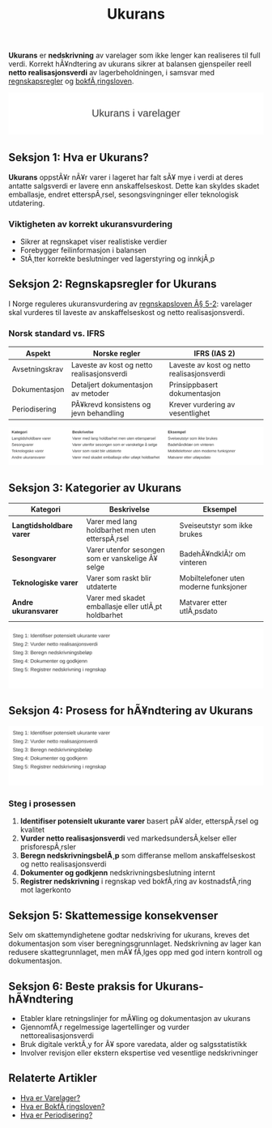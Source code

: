 ﻿---
title: "Ukurans"
meta_title: "Ukurans"
meta_description: '**Ukurans** er **nedskrivning** av varelager som ikke lenger kan realiseres til full verdi. Korrekt hÃ¥ndtering av ukurans sikrer at balansen gjenspeiler reell ...'
slug: ukurans
type: blog
layout: pages/single
---

**Ukurans** er **nedskrivning** av varelager som ikke lenger kan realiseres til full verdi. Korrekt hÃ¥ndtering av ukurans sikrer at balansen gjenspeiler reell **netto realisasjonsverdi** av lagerbeholdningen, i samsvar med [regnskapsregler](/blogs/regnskap/hva-er-regnskap "Hva er Regnskap? En komplett guide") og [bokfÃ¸ringsloven](/blogs/regnskap/hva-er-bokforingsloven "Hva er BokfÃ¸ringsloven? Oversikt over Regnskapets Lovverk").

![Illustrasjon som viser nedskrivning ved ukurans i varelager](ukurans-image.svg)

## Seksjon 1: Hva er Ukurans?

**Ukurans** oppstÃ¥r nÃ¥r varer i lageret har falt sÃ¥ mye i verdi at deres antatte salgsverdi er lavere enn anskaffelseskost. Dette kan skyldes skadet emballasje, endret etterspÃ¸rsel, sesongsvingninger eller teknologisk utdatering.

### Viktigheten av korrekt ukuransvurdering

* Sikrer at regnskapet viser realistiske verdier
* Forebygger feilinformasjon i balansen
* StÃ¸tter korrekte beslutninger ved lagerstyring og innkjÃ¸p

## Seksjon 2: Regnskapsregler for Ukurans

I Norge reguleres ukuransvurdering av [regnskapsloven Â§ 5-2](/blogs/regnskap/hva-er-regnskapsloven "Hva er Regnskapsloven? En komplett oversikt"): varelager skal vurderes til laveste av anskaffelseskost og netto realisasjonsverdi.

### Norsk standard vs. IFRS

| Aspekt               | Norske regler                                | IFRS (IAS 2)                                      |
|-----------------------|-----------------------------------------------|---------------------------------------------------|
| Avsetningskrav        | Laveste av kost og netto realisasjonsverdi    | Laveste av kost og netto realisasjonsverdi        |
| Dokumentasjon        | Detaljert dokumentasjon av metoder           | Prinsippbasert dokumentasjon                      |
| Periodisering         | PÃ¥krevd konsistens og jevn behandling        | Krever vurdering av vesentlighet                  |

![Oversikt over kategorier av ukuransvarer](ukurans-kategorier-tabell.svg)

## Seksjon 3: Kategorier av Ukurans

| Kategori                | Beskrivelse                                         | Eksempel                             |
|-------------------------|-----------------------------------------------------|--------------------------------------|
| **Langtidsholdbare varer** | Varer med lang holdbarhet men uten etterspÃ¸rsel      | Sveiseutstyr som ikke brukes         |
| **Sesongvarer**          | Varer utenfor sesongen som er vanskelige Ã¥ selge      | BadehÃ¥ndklÃ¦r om vinteren             |
| **Teknologiske varer**    | Varer som raskt blir utdaterte                        | Mobiltelefoner uten moderne funksjoner |
| **Andre ukuransvarer**    | Varer med skadet emballasje eller utlÃ¸pt holdbarhet  | Matvarer etter utlÃ¸psdato            |

![Prosess for identifikasjon og nedskrivning av ukuransvarer](ukurans-prosess.svg)

## Seksjon 4: Prosess for hÃ¥ndtering av Ukurans

![Prosess for identifikasjon og nedskrivning av ukuransvarer](ukurans-prosess.svg)

### Steg i prosessen

1. **Identifiser potensielt ukurante varer** basert pÃ¥ alder, etterspÃ¸rsel og kvalitet
2. **Vurder netto realisasjonsverdi** ved markedsundersÃ¸kelser eller prisforespÃ¸rsler
3. **Beregn nedskrivningsbelÃ¸p** som differanse mellom anskaffelseskost og netto realisasjonsverdi
4. **Dokumenter og godkjenn** nedskrivningsbeslutning internt
5. **Registrer nedskrivning** i regnskap ved bokfÃ¸ring av kostnadsfÃ¸ring mot lagerkonto

## Seksjon 5: Skattemessige konsekvenser

Selv om skattemyndighetene godtar nedskriving for ukurans, kreves det dokumentasjon som viser beregningsgrunnlaget. Nedskrivning av lager kan redusere skattegrunnlaget, men mÃ¥ fÃ¸lges opp med god intern kontroll og dokumentasjon.

## Seksjon 6: Beste praksis for Ukurans-hÃ¥ndtering

* Etabler klare retningslinjer for mÃ¥ling og dokumentasjon av ukurans
* GjennomfÃ¸r regelmessige lagertellinger og vurder nettorealisasjonsverdi
* Bruk digitale verktÃ¸y for Ã¥ spore varedata, alder og salgsstatistikk
* Involver revisjon eller ekstern ekspertise ved vesentlige nedskrivninger

## Relaterte Artikler

* [Hva er Varelager?](/blogs/regnskap/hva-er-varelager "Hva er Varelager? Komplett Guide til LagerregnskapsfÃ¸ring og Verdivurdering")
* [Hva er BokfÃ¸ringsloven?](/blogs/regnskap/hva-er-bokforingsloven "Hva er BokfÃ¸ringsloven? Oversikt over Regnskapets Lovverk")
* [Hva er Periodisering?](/blogs/regnskap/hva-er-periodisering "Hva er Periodisering? Prinsipper og Praktiske Eksempler")





